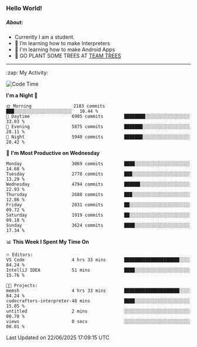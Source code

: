 ### Hello World!

##### About:
- Currently I am a student.
- 🌱 I’m learning how to make Interpreters
- 🌱 I'm learning how to make Android Apps
- 🌱 GO PLANT SOME TREES AT [TEAM TREES](https://teamtrees.org/)

---
  <summary>:zap: My Activity:</summary>
  
<!--START_SECTION:waka-->
![Code Time](http://img.shields.io/badge/Code%20Time-1%2C668%20hrs%2028%20mins-blue)

**I'm a Night 🦉** 

```text
🌞 Morning                2183 commits        ███░░░░░░░░░░░░░░░░░░░░░░   10.44 % 
🌆 Daytime                6905 commits        ████████░░░░░░░░░░░░░░░░░   33.03 % 
🌃 Evening                5875 commits        ███████░░░░░░░░░░░░░░░░░░   28.11 % 
🌙 Night                  5940 commits        ███████░░░░░░░░░░░░░░░░░░   28.42 % 
```
📅 **I'm Most Productive on Wednesday** 

```text
Monday                   3069 commits        ████░░░░░░░░░░░░░░░░░░░░░   14.68 % 
Tuesday                  2778 commits        ███░░░░░░░░░░░░░░░░░░░░░░   13.29 % 
Wednesday                4794 commits        ██████░░░░░░░░░░░░░░░░░░░   22.93 % 
Thursday                 2688 commits        ███░░░░░░░░░░░░░░░░░░░░░░   12.86 % 
Friday                   2031 commits        ██░░░░░░░░░░░░░░░░░░░░░░░   09.72 % 
Saturday                 1919 commits        ██░░░░░░░░░░░░░░░░░░░░░░░   09.18 % 
Sunday                   3624 commits        ████░░░░░░░░░░░░░░░░░░░░░   17.34 % 
```


📊 **This Week I Spent My Time On** 

```text
🔥 Editors: 
VS Code                  4 hrs 33 mins       █████████████████████░░░░   84.24 % 
IntelliJ IDEA            51 mins             ████░░░░░░░░░░░░░░░░░░░░░   15.76 % 

🐱‍💻 Projects: 
memsh                    4 hrs 33 mins       █████████████████████░░░░   84.24 % 
codecrafters-interpreter-48 mins             ████░░░░░░░░░░░░░░░░░░░░░   15.05 % 
untitled                 2 mins              ░░░░░░░░░░░░░░░░░░░░░░░░░   00.70 % 
views                    0 secs              ░░░░░░░░░░░░░░░░░░░░░░░░░   00.01 % 
```


 Last Updated on 22/06/2025 17:09:15 UTC
<!--END_SECTION:waka-->
